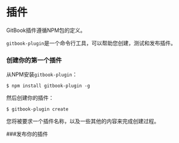 # 插件

GitBook插件遵循NPM包的定义。

`gitbook-plugin`是一个命令行工具，可以帮助您创建，测试和发布插件。

### 创建你的第一个插件

从NPM安装`gitbook-plugin`：

```
$ npm install gitbook-plugin -g
```

然后创建你的插件：

```
$ gitbook-plugin create
```

您将被要求一个插件名称，以及一些其他的内容来完成创建过程。


###发布你的插件
